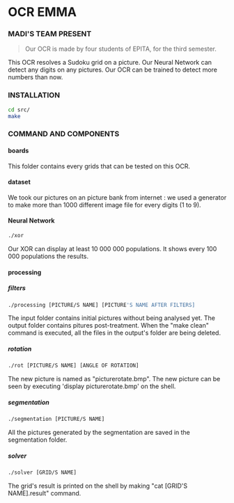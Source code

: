 # OCR EMMA
### MADI'S TEAM PRESENT

> Our OCR is made by four students of EPITA, for the third semester.

This OCR resolves a Sudoku grid on a picture. Our Neural Network can detect any digits on any pictures.
Our OCR can be trained to detect more numbers than now.

### INSTALLATION

```sh
cd src/
make
```

### COMMAND AND COMPONENTS

#### boards
This folder contains every grids that can be tested on this OCR.

#### dataset
We took our pictures on an picture bank from internet : we used a generator to make more than 1000 different image file for every digits (1 to 9).

#### Neural Network
```sh
./xor
```
Our XOR can display at least 10 000 000 populations. It shows every 100 000 populations the results.

#### processing
##### filters
```sh
./processing [PICTURE/S NAME] [PICTURE'S NAME AFTER FILTERS]
```
The input folder contains initial pictures without being analysed yet.
The output folder contains pitures post-treatment.
When the "make clean" command is executed, all the files in the output's folder are being deleted.

##### rotation
```sh
./rot [PICTURE/S NAME] [ANGLE OF ROTATION]
```
The new picture is named as "picturerotate.bmp".
The new picture can be seen by executing 'display picturerotate.bmp' on the shell.

##### segmentation
```sh
./segmentation [PICTURE/S NAME]
```
All the pictures generated by the segmentation are saved in the segmentation folder.

##### solver
```sh
./solver [GRID/S NAME]
```
The grid's result is printed on the shell by making "cat [GRID'S NAME].result" command.
